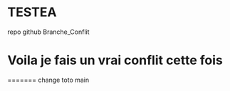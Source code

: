 # TESTEA
repo github
Branche_Conflit

# Voila je fais un vrai conflit cette fois
=======
change toto
main
